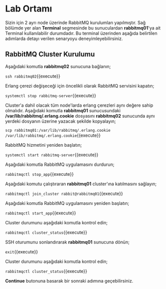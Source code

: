 # Lab Ortamı

Sizin için 2 ayrı node üzerinde RabbitMQ kurulumları yapılmıştır. Sağ bölümde yer alan **Terminal** segmesinde bu sunuculardan **rabbitmq01**'ya ait Terminal kullanılabilir durumdadır. Bu terminal üzerinden aşağıda belirtilen adımlarda detayı verilen senaryoyu deneyimleyebilirsiniz.

## RabbitMQ Cluster Kurulumu

Aşağıdaki komutla **rabbitmq02** sunucuna bağlanın;

`ssh rabbitmq02`{{execute}}

Erlang çerezi değişeceği için öncelikli olarak RabbitMQ servisini kapatın;

`systemctl stop rabbitmq-server`{{execute}}

Cluster'a dahil olacak tüm node'larda erlang çerezleri aynı değere sahip olmalıdır. Aşağıdaki komutla **rabbitmq01** sunucusundaki **/var/lib/rabbitmq/.erlang.cookie** dosyasını **rabbitmq02** sunucunda aynı yerdeki dosyanın üzerine yazacak şekilde kopyalayın;

`scp rabbitmq01:/var/lib/rabbitmq/.erlang.cookie /var/lib/rabbitmq/.erlang.cookie`{{execute}}

RabbitMQ hizmetini yeniden başlatın;

`systemctl start rabbitmq-server`{{execute}}

Aşağıdaki komutla RabbitMQ uygulamasını durdurun;

`rabbitmqctl stop_app`{{execute}}

Aşağıdaki komutu çalıştıraran **rabbitmq01** cluster'ına katılmasını sağlayın;

`rabbitmqctl join_cluster rabbit@rabbitmq01`{{execute}}

Aşağıdaki komutla RabbitMQ uygulamasını yeniden başlatın;

`rabbitmqctl start_app`{{execute}}

Cluster durumunu aşağıdaki komutla kontrol edin;

`rabbitmqctl cluster_status`{{execute}}

SSH oturumunu sonlandırarak **rabbitmq01** sunucuna dönün;

`exit`{{execute}}

Cluster durumunu aşağıdaki komutla kontrol edin;

`rabbitmqctl cluster_status`{{execute}}

**Continue** butonuna basarak bir sonraki adımına geçebilirsiniz.